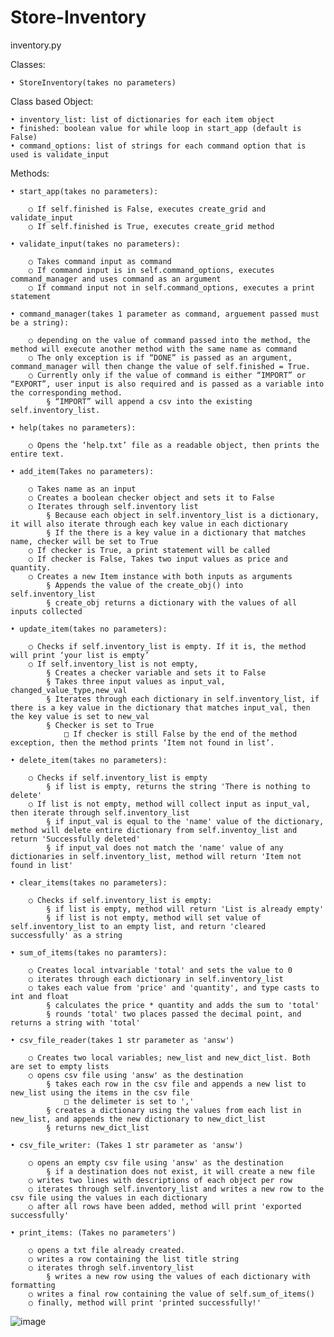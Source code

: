 # Store-Inventory
inventory.py

Classes: 

	• StoreInventory(takes no parameters)
  
Class based Object: 

	• inventory_list: list of dictionaries for each item object
	• finished: boolean value for while loop in start_app (default is False)
	• command_options: list of strings for each command option that is used is validate_input
  
Methods:

	• start_app(takes no parameters):

		○ If self.finished is False, executes create_grid and validate_input
		○ If self.finished is True, executes create_grid method
    
	• validate_input(takes no parameters):
  
		○ Takes command input as command 
		○ If command input is in self.command_options, executes command_manager and uses command as an argument 
		○ If command input not in self.command_options, executes a print statement
    
	• command_manager(takes 1 parameter as command, arguement passed must be a string):
  
		○ depending on the value of command passed into the method, the method will execute another method with the same name as command
		○ The only exception is if “DONE” is passed as an argument, command_manager will then change the value of self.finished = True.
		○ Currently only if the value of command is either “IMPORT” or “EXPORT”, user input is also required and is passed as a variable into the corresponding method.
			§ “IMPORT” will append a csv into the existing self.inventory_list.
      
	• help(takes no parameters): 
  
		○ Opens the ‘help.txt’ file as a readable object, then prints the entire text.
    
	• add_item(Takes no parameters):
  
		○ Takes name as an input
		○ Creates a boolean checker object and sets it to False
		○ Iterates through self.inventory list
			§ Because each object in self.inventory_list is a dictionary, it will also iterate through each key value in each dictionary
			§ If the there is a key value in a dictionary that matches name, checker will be set to True
		○ If checker is True, a print statement will be called
		○ If checker is False, Takes two input values as price and quantity.
		○ Creates a new Item instance with both inputs as arguments
			§ Appends the value of the create_obj() into self.inventory_list
			§ create_obj returns a dictionary with the values of all inputs collected
      
	• update_item(takes no parameters):
  
		○ Checks if self.inventory_list is empty. If it is, the method will print ‘your list is empty’
		○ If self.inventory_list is not empty, 
			§ Creates a checker variable and sets it to False
			§ Takes three input values as input_val, changed_value_type,new_val
			§ Iterates through each dictionary in self.inventory_list, if there is a key value in the dictionary that matches input_val, then the key value is set to new_val
			§ Checker is set to True
				□ If checker is still False by the end of the method exception, then the method prints ‘Item not found in list’. 
        
	• delete_item(takes no parameters):
  
		○ Checks if self.inventory_list is empty
			§ if list is empty, returns the string 'There is nothing to delete'
		○ If list is not empty, method will collect input as input_val, then iterate through self.inventory_list
			§ if input_val is equal to the 'name' value of the dictionary, method will delete entire dictionary from self.inventoy_list and return 'Successfully deleted'
			§ if input_val does not match the 'name' value of any dictionaries in self.inventory_list, method will return 'Item not found in list' 
      
	• clear_items(takes no parameters):
  
		○ Checks if self.inventory_list is empty:
			§ if list is empty, method will return 'List is already empty'
			§ if list is not empty, method will set value of self.inventory_list to an empty list, and return 'cleared successfully' as a string
      
	• sum_of_items(takes no paramters):
  
		○ Creates local intvariable 'total' and sets the value to 0
		○ iterates through each dictionary in self.inventory_list
		○ takes each value from 'price' and 'quantity', and type casts to int and float
			§ calculates the price * quantity and adds the sum to 'total'
			§ rounds 'total' two places passed the decimal point, and returns a string with 'total'
      
	• csv_file_reader(takes 1 str parameter as 'answ')
  
		○ Creates two local variables; new_list and new_dict_list. Both are set to empty lists
		○ opens csv file using 'answ' as the destination
			§ takes each row in the csv file and appends a new list to new_list using the items in the csv file
				□ the delimeter is set to ','
			§ creates a dictionary using the values from each list in new_list, and appends the new dictionary to new_dict_list
			§ returns new_dict_list
      
	• csv_file_writer: (Takes 1 str parameter as 'answ')
  
		○ opens an empty csv file using 'answ' as the destination
			§ if a destination does not exist, it will create a new file
		○ writes two lines with descriptions of each object per row
		○ iterates through self.inventory_list and writes a new row to the csv file using the values in each dictionary
		○ after all rows have been added, method will print 'exported successfully'
    
	• print_items: (Takes no parameters')
  
		○ opens a txt file already created.
		○ writes a row containing the list title string
		○ iterates throgh self.inventory_list 
			§ writes a new row using the values of each dictionary with formatting
		○ writes a final row containing the value of self.sum_of_items()
		○ finally, method will print 'printed successfully!'
		
		
		
![image](https://user-images.githubusercontent.com/42852733/205416456-6de61931-c013-4946-b95b-cf2923b2e8fe.png)

